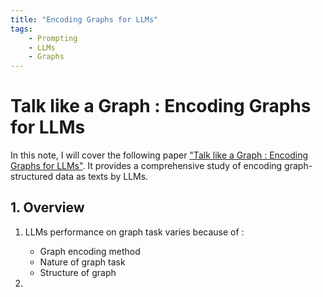 ```yaml
---
title: "Encoding Graphs for LLMs"
tags:
    - Prompting
    - LLMs
    - Graphs
---
```


# Talk like a Graph : Encoding Graphs for LLMs

In this note, I will cover the following paper ["Talk like a Graph : Encoding Graphs for LLMs"](https://arxiv.org/pdf/2310.04560.pdf). It provides a comprehensive study of encoding graph-structured data as texts by LLMs.

## 1. Overview

1. LLMs performance on graph task varies because of :
    - Graph encoding method
    - Nature of graph task
    - Structure of graph

2. 